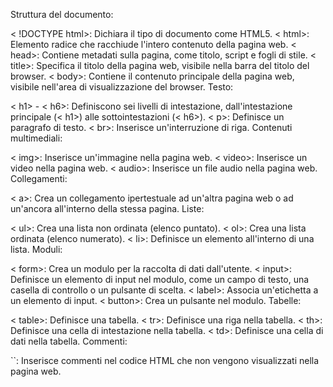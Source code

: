 Struttura del documento:

< !DOCTYPE html>: Dichiara il tipo di documento come HTML5.
< html>: Elemento radice che racchiude l'intero contenuto della pagina web.
< head>: Contiene metadati sulla pagina, come titolo, script e fogli di stile.
< title>: Specifica il titolo della pagina web, visibile nella barra del titolo del browser.
< body>: Contiene il contenuto principale della pagina web, visibile nell'area di visualizzazione del browser.
Testo:

< h1> - < h6>: Definiscono sei livelli di intestazione, dall'intestazione principale (< h1>) alle sottointestazioni (< h6>).
< p>: Definisce un paragrafo di testo.
< br>: Inserisce un'interruzione di riga.
Contenuti multimediali:

< img>: Inserisce un'immagine nella pagina web.
< video>: Inserisce un video nella pagina web.
< audio>: Inserisce un file audio nella pagina web.
Collegamenti:

< a>: Crea un collegamento ipertestuale ad un'altra pagina web o ad un'ancora all'interno della stessa pagina.
Liste:

< ul>: Crea una lista non ordinata (elenco puntato).
< ol>: Crea una lista ordinata (elenco numerato).
< li>: Definisce un elemento all'interno di una lista.
Moduli:

< form>: Crea un modulo per la raccolta di dati dall'utente.
< input>: Definisce un elemento di input nel modulo, come un campo di testo, una casella di controllo o un pulsante di scelta.
< label>: Associa un'etichetta a un elemento di input.
< button>: Crea un pulsante nel modulo.
Tabelle:

< table>: Definisce una tabella.
< tr>: Definisce una riga nella tabella.
< th>: Definisce una cella di intestazione nella tabella.
< td>: Definisce una cella di dati nella tabella.
Commenti:

``: Inserisce commenti nel codice HTML che non vengono visualizzati nella pagina web.